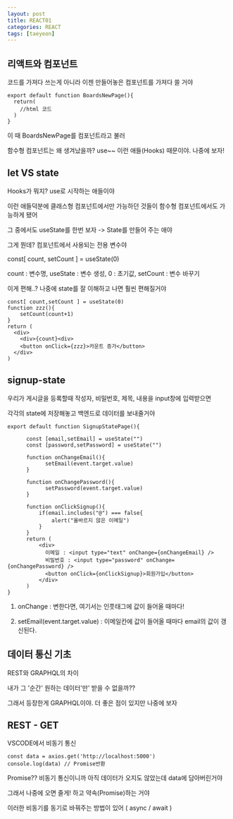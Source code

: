```yaml
---
layout: post
title: REACT01
categories: REACT
tags: [taeyeon]
---
```


## 리액트와 컴포넌트

코드를 가져다 쓰는게 아니라 이젠 만들어놓은 컴포넌트를 가져다 쓸 거야

```
export default function BoardsNewPage(){
  return(
    //html 코드
  )
}
```

이 때 BoardsNewPage를 컴포넌트라고 불러

함수형 컴포넌트는 왜 생겨났을까? use~~ 이런 애들(Hooks) 때문이야. 나중에 보자!

## let VS state

Hooks가 뭐지? use로 시작하는 애들이야

이런 애들덕분에 클래스형 컴포넌트에서만 가능하던 것들이 함수형 컴포넌트에서도 가능하게 됐어

그 중에서도 useState를 한번 보자 -> State를 만들어 주는 애야

그게 뭔데? 컴포넌트에서 사용되는 전용 변수야

const[ count, setCount ] = useState(0)

count : 변수명, useState : 변수 생성, 0 : 초기값, setCount : 변수 바꾸기

이게 편해..? 나중에 state를 잘 이해하고 나면 훨씬 편해질거야

```
const[ count,setCount ] = useState(0)
function zzz(){
    setCount(count+1)
}
return (
  <div>
    <div>{count}<div>
    <button onClick={zzz}>카운트 증가</button>
  </div>
)
```

## signup-state

우리가 게시글을 등록할때 작성자, 비밀번호, 제목, 내용을 input창에 입력받으면

각각의 state에 저장해놓고 백엔드로 데이터를 보내줄거야

```
export default function SignupStatePage(){

      const [email,setEmail] = useState("")
      const [password,setPassword] = useState("")

      function onChangeEmail(){
            setEmail(event.target.value)
      }

      function onChangePassword(){
            setPassword(event.target.value)
      }

      function onClickSignup(){
          if(email.includes("@") === false{
              alert("올바르지 않은 이메일")
          }
      }
      return (
          <div>
            이메일 : <input type="text" onChange={onChangeEmail} />
            비밀번호 : <input type="password" onChange={onChangePassword} />
            <button onClick={onClickSignup}>회원가입</button>
          </div>
      )
}
```

1. onChange : 변한다면, 여기서는 인풋태그에 값이 들어올 때마다!

2. setEmail(event.target.value) : 이메일칸에 값이 들어올 때마다 email의 값이 갱신된다.


## 데이터 통신 기초

REST와 GRAPHQL의 차이

내가 그 '순간' 원하는 데이터'만' 받을 수 없을까??

그래서 등장한게 GRAPHQL이야. 더 좋은 점이 있지만 나중에 보자

## REST - GET

VSCODE에서 비동기 통신

```
const data = axios.get('http://localhost:5000')
console.log(data) // Promise반환
```

Promise?? 비동기 통신이니까 아직 데이터가 오지도 않았는데 data에 담아버린거야

그래서 나중에 오면 줄게! 하고 약속(Promise)하는 거야

이러한 비동기를 동기로 바꿔주는 방법이 있어 ( async / await )





















